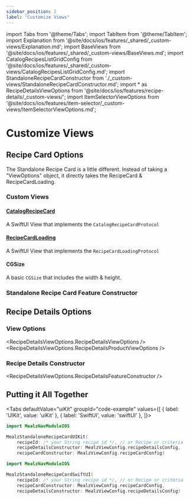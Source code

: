 ```yaml
---
sidebar_position: 2
label: "Customize Views"
---
```


import Tabs from '@theme/Tabs';
import TabItem from '@theme/TabItem';
import Explanation from '@site/docs/ios/features/_shared/_custom-views/Explanation.md';
import BaseViews from '@site/docs/ios/features/_shared/_custom-views/BaseViews.md';
import CatalogRecipesListGridConfig from '@site/docs/ios/features/_shared/_custom-views/CatalogRecipesListGridConfig.md';
import StandaloneRecipeCardConstructor from './_custom-views/StandaloneRecipeCardConstructor.md';
import * as RecipeDetailsViewOptions from '@site/docs/ios/features/recipe-details/_custom-views/';
import ItemSelectorViewOptions from '@site/docs/ios/features/item-selector/_custom-views/ItemSelectorViewOptions.md';

# Customize Views

<Explanation />

## Recipe Card Options

The Standalone Recipe Card is a little different. Instead of taking a "ViewOptions" object, it directly takes the RecipeCard & RecipeCardLoading.

### Custom Views

#### [CatalogRecipeCard](./components/CatalogRecipeCard)

A SwiftUI View that implements the `CatalogRecipeCardProtocol`

#### [RecipeCardLoading](./components/RecipeCardLoading)

A SwiftUI View that implements the `RecipeCardLoadingProtocol`

#### CGSize

A basic `CGSize` that includes the width & height.

### Standalone Recipe Card Feature Constructor

<StandaloneRecipeCardConstructor />

## Recipe Details Options

### View Options

<RecipeDetailsViewOptions.RecipeDetailsViewOptions />
<RecipeDetailsViewOptions.RecipeDetailsProductViewOptions />
<ItemSelectorViewOptions />

### Recipe Details Constructor

<RecipeDetailsViewOptions.RecipeDetailsFeatureConstructor />

## Putting it All Together

<Tabs
defaultValue="uiKit"
groupId="code-example"
values={[
{ label: 'UIKit', value: 'uiKit' },
{ label: 'SwiftUI', value: 'swiftUI' },
]}>

<TabItem value="uiKit">

```swift
import MealzNavModuleIOS

MealzStandaloneRecipeCardUIKit(
    recipeId: /* your String recipe id */, // or Recipe or criteria 
    recipeDetailsConstructor: MealzViewConfig.recipeDetailsConfig,
    recipeCardConstructor: MealzViewConfig.recipeCardConfig)
```
</TabItem>
<TabItem value="swiftUI">

```swift
import MealzNavModuleIOS

MealzStandaloneRecipeCardSwiftUI(
    recipeId: /* your String recipe id */, // or Recipe or criteria 
    recipeCardConstructor: MealzViewConfig.recipeCardConfig,
    recipeDetailsConstructor: MealzViewConfig.recipeDetailsConfig)
```
</TabItem>
</Tabs>